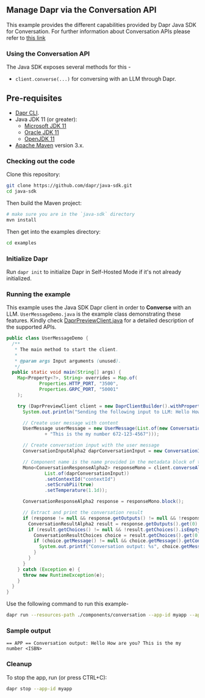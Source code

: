 ## Manage Dapr via the Conversation API

This example provides the different capabilities provided by Dapr Java SDK for Conversation. For further information about Conversation APIs please refer to [this link](https://docs.dapr.io/developing-applications/building-blocks/conversation/conversation-overview/)

### Using the Conversation API

The Java SDK exposes several methods for this -
* `client.converse(...)` for conversing with an LLM through Dapr.

## Pre-requisites

* [Dapr CLI](https://docs.dapr.io/getting-started/install-dapr-cli/).
* Java JDK 11 (or greater):
    * [Microsoft JDK 11](https://docs.microsoft.com/en-us/java/openjdk/download#openjdk-11)
    * [Oracle JDK 11](https://www.oracle.com/technetwork/java/javase/downloads/index.html#JDK11)
    * [OpenJDK 11](https://jdk.java.net/11/)
* [Apache Maven](https://maven.apache.org/install.html) version 3.x.

### Checking out the code

Clone this repository:

```sh
git clone https://github.com/dapr/java-sdk.git
cd java-sdk
```

Then build the Maven project:

```sh
# make sure you are in the `java-sdk` directory
mvn install
```

Then get into the examples directory:

```sh
cd examples
```

### Initialize Dapr

Run `dapr init` to initialize Dapr in Self-Hosted Mode if it's not already initialized.

### Running the example

This example uses the Java SDK Dapr client in order to **Converse** with an LLM.
`UserMessageDemo.java` is the example class demonstrating these features.
Kindly check [DaprPreviewClient.java](https://github.com/dapr/java-sdk/blob/master/sdk/src/main/java/io/dapr/client/DaprPreviewClient.java) for a detailed description of the supported APIs.

```java
public class UserMessageDemo {
  /**
   * The main method to start the client.
   *
   * @param args Input arguments (unused).
   */
  public static void main(String[] args) {
    Map<Property<?>, String> overrides = Map.of(
            Properties.HTTP_PORT, "3500",
            Properties.GRPC_PORT, "50001"
    );

    try (DaprPreviewClient client = new DaprClientBuilder().withPropertyOverrides(overrides).buildPreviewClient()) {
      System.out.println("Sending the following input to LLM: Hello How are you? This is the my number 672-123-4567");

      // Create user message with content
      UserMessage userMessage = new UserMessage(List.of(new ConversationMessageContent("Hello How are you? "
              + "This is the my number 672-123-4567")));

      // Create conversation input with the user message
      ConversationInputAlpha2 daprConversationInput = new ConversationInputAlpha2(List.of(userMessage));

      // Component name is the name provided in the metadata block of the conversation.yaml file.
      Mono<ConversationResponseAlpha2> responseMono = client.converseAlpha2(new ConversationRequestAlpha2("echo",
              List.of(daprConversationInput))
              .setContextId("contextId")
              .setScrubPii(true)
              .setTemperature(1.1d));

      ConversationResponseAlpha2 response = responseMono.block();

      // Extract and print the conversation result
      if (response != null && response.getOutputs() != null && !response.getOutputs().isEmpty()) {
        ConversationResultAlpha2 result = response.getOutputs().get(0);
        if (result.getChoices() != null && !result.getChoices().isEmpty()) {
          ConversationResultChoices choice = result.getChoices().get(0);
          if (choice.getMessage() != null && choice.getMessage().getContent() != null) {
            System.out.printf("Conversation output: %s", choice.getMessage().getContent());
          }
        }
      }
    } catch (Exception e) {
      throw new RuntimeException(e);
    }
  }
}
```

Use the following command to run this example-

<!-- STEP
name: Run Demo Conversation Client example
expected_stdout_lines:
  - "== APP == Conversation output: Hello How are you? This is the my number <ISBN>"
background: true
output_match_mode: substring
sleep: 10
-->

```bash
dapr run --resources-path ./components/conversation --app-id myapp --app-port 8080 --dapr-http-port 3500 --dapr-grpc-port 51439  --log-level debug -- java -jar target/dapr-java-sdk-examples-exec.jar io.dapr.examples.conversation.DemoConversationAI
```

<!-- END_STEP -->

### Sample output
```
== APP == Conversation output: Hello How are you? This is the my number <ISBN>
```
### Cleanup

To stop the app, run (or press CTRL+C):

<!-- STEP

name: Cleanup
-->

```bash
dapr stop --app-id myapp
```

<!-- END_STEP -->

